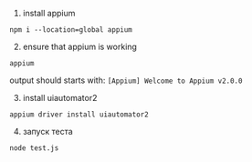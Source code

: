 1. install appium
```
npm i --location=global appium
```
2. ensure that appium is working
```
appium
```
output should starts with: `[Appium] Welcome to Appium v2.0.0`

3. install uiautomator2
```
appium driver install uiautomator2
```
4. запуск теста
```
node test.js
```
